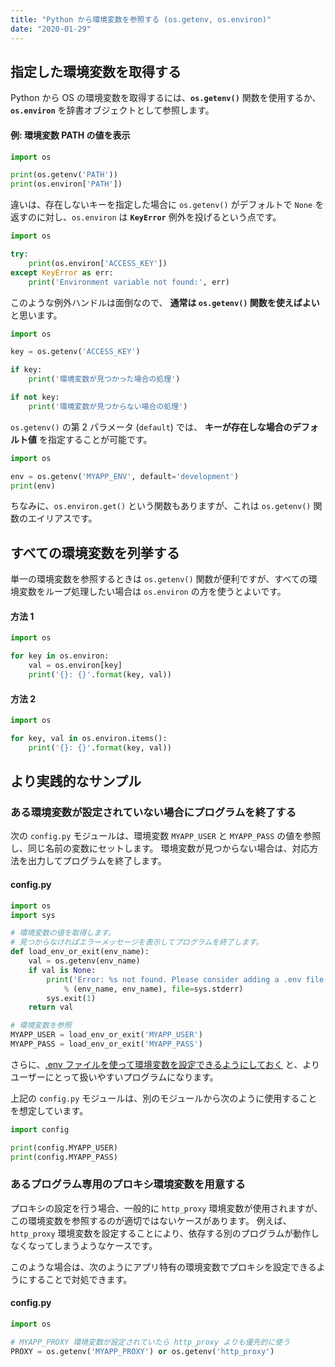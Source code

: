 ```yaml
---
title: "Python から環境変数を参照する (os.getenv, os.environ)"
date: "2020-01-29"
---
```


指定した環境変数を取得する
----

Python から OS の環境変数を取得するには、**`os.getenv()`** 関数を使用するか、**`os.environ`** を辞書オブジェクトとして参照します。

#### 例: 環境変数 PATH の値を表示

```python
import os

print(os.getenv('PATH'))
print(os.environ['PATH'])
```

違いは、存在しないキーを指定した場合に `os.getenv()` がデフォルトで `None` を返すのに対し、`os.environ` は **`KeyError`** 例外を投げるという点です。

```python
import os

try:
    print(os.environ['ACCESS_KEY'])
except KeyError as err:
    print('Environment variable not found:', err)
```

このような例外ハンドルは面倒なので、 **通常は `os.getenv()` 関数を使えばよい** と思います。

```python
import os

key = os.getenv('ACCESS_KEY')

if key:
    print('環境変数が見つかった場合の処理')

if not key:
    print('環境変数が見つからない場合の処理')
```

`os.getenv()` の第 2 パラメータ (`default`) では、 **キーが存在しな場合のデフォルト値** を指定することが可能です。

```python
import os

env = os.getenv('MYAPP_ENV', default='development')
print(env)
```

ちなみに、`os.environ.get()` という関数もありますが、これは `os.getenv()` 関数のエイリアスです。


すべての環境変数を列挙する
----

単一の環境変数を参照するときは `os.getenv()` 関数が便利ですが、すべての環境変数をループ処理したい場合は `os.environ` の方を使うとよいです。

#### 方法 1

```python
import os

for key in os.environ:
    val = os.environ[key]
    print('{}: {}'.format(key, val))
```

#### 方法 2

```python
import os

for key, val in os.environ.items():
    print('{}: {}'.format(key, val))
```


より実践的なサンプル
----

### ある環境変数が設定されていない場合にプログラムを終了する

次の `config.py` モジュールは、環境変数 `MYAPP_USER` と `MYAPP_PASS` の値を参照し、同じ名前の変数にセットします。
環境変数が見つからない場合は、対応方法を出力してプログラムを終了します。

#### config.py

```python
import os
import sys

# 環境変数の値を取得します。
# 見つからなければエラーメッセージを表示してプログラムを終了します。
def load_env_or_exit(env_name):
    val = os.getenv(env_name)
    if val is None:
        print('Error: %s not found. Please consider adding a .env file with %s.'
            % (env_name, env_name), file=sys.stderr)
        sys.exit(1)
    return val

# 環境変数を参照
MYAPP_USER = load_env_or_exit('MYAPP_USER')
MYAPP_PASS = load_env_or_exit('MYAPP_PASS')
```

さらに、[.env ファイルを使って環境変数を設定できるようにしておく](./dotenv.html) と、よりユーザーにとって扱いやすいプログラムになります。

上記の `config.py` モジュールは、別のモジュールから次のように使用することを想定しています。

```python
import config

print(config.MYAPP_USER)
print(config.MYAPP_PASS)
```

### あるプログラム専用のプロキシ環境変数を用意する

プロキシの設定を行う場合、一般的に `http_proxy` 環境変数が使用されますが、この環境変数を参照するのが適切ではないケースがあります。
例えば、`http_proxy` 環境変数を設定することにより、依存する別のプログラムが動作しなくなってしまうようなケースです。

このような場合は、次のようにアプリ特有の環境変数でプロキシを設定できるようにすることで対処できます。

#### config.py

```python
import os

# MYAPP_PROXY 環境変数が設定されていたら http_proxy よりも優先的に使う
PROXY = os.getenv('MYAPP_PROXY') or os.getenv('http_proxy')
```

